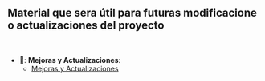 
## **Material que sera útil para futuras modificacione o actualizaciones del proyecto**
<br />

- 📁: __Mejoras y  Actualizaciones__:
    + [Mejoras y Actualizaciones](https://github.com/ISPC-TST-Electronica-Microcontrolada/Grupo1/blob/main/Proyecto%20de%20Desarrollo%20-%20Auto%204WD/C-%20Ampliacion/Mejoras%20y%20actualizaciones%20v2.0Final.pdf)
